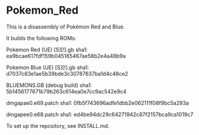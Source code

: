 # Pokemon_Red
This is a disassembly of Pokémon Red and Blue.

It builds the following ROMs:

Pokemon Red (UE) [S][!].gb sha1: ea9bcae617fdf159b045185467ae58b2e4a48b9a

Pokemon Blue (UE) [S][!].gb sha1: d7037c83e1ae5b39bde3c30787637ba1d4c48ce2

BLUEMONS.GB (debug build) sha1: 5b1456177671b79b263c614ea0e7cc9ac542e9c4

dmgapae0.e69.patch sha1: 0fb5f743696adfe1dbb2e062111f08f9bc5a293a

dmgapee0.e68.patch sha1: ed4be94dc29c64271942c87f2157bca9ca1019c7

To set up the repository, see INSTALL.md.
